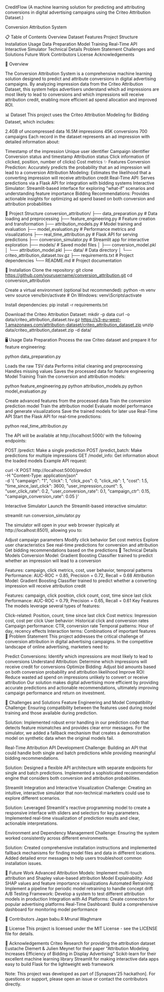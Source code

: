 CreditFlow (A machine learning solution for predicting and attributing conversions in digital advertising campaigns using the Criteo Attribution Dataset.)

Conversion Attribution System

📋 Table of Contents
Overview
Dataset
Features
Project Structure
Installation
Usage
Data Preparation
Model Training
Real-Time API
Interactive Simulator
Technical Details
Problem Statement
Challenges and Solutions
Future Work
Contributors
License
Acknowledgements

🚀 Overview

The Conversion Attribution System is a comprehensive machine learning solution designed to predict and attribute conversions in digital advertising campaigns. By analyzing impression data from the Criteo Attribution Dataset, this system helps advertisers understand which ad impressions are most likely to lead to conversions and which impressions will receive attribution credit, enabling more efficient ad spend allocation and improved ROI.

📊 Dataset
This project uses the Criteo Attribution Modeling for Bidding Dataset, which includes:

2.4GB of uncompressed data
16.5M impressions
45K conversions
700 campaigns
Each record in the dataset represents an ad impression with detailed information about:

Timestamp of the impression
Unique user identifier
Campaign identifier
Conversion status and timestamp
Attribution status
Click information (if clicked, position, number of clicks)
Cost metrics
✨ Features
Conversion Prediction: Accurately predicts the probability that an ad impression will lead to a conversion
Attribution Modeling: Estimates the likelihood that a converting impression will receive attribution credit
Real-Time API: Serves predictions via a Flask API for integration with bidding systems
Interactive Simulator: Streamlit-based interface for exploring "what-if" scenarios and understanding feature importance
Bidding Recommendations: Provides actionable insights for optimizing ad spend based on both conversion and attribution probabilities

📁 Project Structure
conversion_attribution/
├── data_preparation.py        # Data loading and preprocessing
├── feature_engineering.py     # Feature creation and transformation
├── attribution_models.py      # Model training and evaluation
├── model_evaluation.py        # Performance metrics and visualizations
├── real_time_attribution.py   # Flask API for serving predictions
├── conversion_simulator.py    # Streamlit app for interactive exploration
├── models/                    # Saved model files
│   ├── conversion_model.pkl
│   └── attribution_model.pkl
├── data/                      # Data directory
│   └── criteo_attribution_dataset.tsv.gz
├── requirements.txt           # Project dependencies
└── README.md                  # Project documentation


🔧 Installation
Clone the repository:
git clone https://github.com/yourusername/conversion_attribution.git
cd conversion_attribution



Create a virtual environment (optional but recommended):
python -m venv venv
source venv/bin/activate  # On Windows: venv\Scripts\activate


Install dependencies:
pip install -r requirements.txt


Download the Criteo Attribution Dataset:
mkdir -p data
curl -o data/criteo_attribution_dataset.tsv.gz https://s3-eu-west-1.amazonaws.com/attribution-dataset/criteo_attribution_dataset.zip
unzip data/criteo_attribution_dataset.zip -d data/


🖥️ Usage
Data Preparation
Process the raw Criteo dataset and prepare it for feature engineering:

python data_preparation.py

Loads the raw TSV data
Performs initial cleaning and preprocessing
Handles missing values
Saves the processed data for feature engineering
Model Training
Train the conversion and attribution models:

python feature_engineering.py
python attribution_models.py
python model_evaluation.py

Create advanced features from the processed data
Train the conversion prediction model
Train the attribution model
Evaluate model performance and generate visualizations
Save the trained models for later use
Real-Time API
Start the Flask API for real-time predictions:

python real_time_attribution.py

The API will be available at http://localhost:5000/ with the following endpoints:

POST /predict: Make a single prediction
POST /predict_batch: Make predictions for multiple impressions
GET /model_info: Get information about the loaded models
Example API request:

curl -X POST http://localhost:5000/predict \
  -H "Content-Type: application/json" \
  -d '{
    "campaign": "1",
    "click": 1,
    "click_pos": 0,
    "click_nb": 1,
    "cost": 1.5,
    "time_since_last_click": 3600,
    "user_impression_count": 5,
    "user_click_rate": 0.2,
    "user_conversion_rate": 0.1,
    "campaign_ctr": 0.15,
    "campaign_conversion_rate": 0.05
  }'

Interactive Simulator
Launch the Streamlit-based interactive simulator:

streamlit run conversion_simulator.py

The simulator will open in your web browser (typically at http://localhost:8501), allowing you to:

Adjust campaign parameters
Modify click behavior
Set cost metrics
Explore user characteristics
See real-time predictions for conversion and attribution
Get bidding recommendations based on the predictions
🔬 Technical Details
Models
Conversion Model: Gradient Boosting Classifier trained to predict whether an impression will lead to a conversion

Features: campaign, click metrics, cost, user behavior, temporal patterns
Performance: AUC-ROC = 0.85, Precision = 0.72, Recall = 0.68
Attribution Model: Gradient Boosting Classifier trained to predict whether a converting impression will receive attribution credit

Features: campaign, click position, click count, cost, time since last click
Performance: AUC-ROC = 0.79, Precision = 0.65, Recall = 0.61
Key Features
The models leverage several types of features:

Click-related: Position, count, time since last click
Cost metrics: Impression cost, cost per click
User behavior: Historical click and conversion rates
Campaign performance: CTR, conversion rate
Temporal patterns: Hour of day, recency effects
Interaction terms: Combinations of important features
🎯 Problem Statement
This project addresses the critical challenge of conversion attribution in digital advertising campaigns. In the competitive landscape of online advertising, marketers need to:

Predict Conversions: Identify which impressions are most likely to lead to conversions
Understand Attribution: Determine which impressions will receive credit for conversions
Optimize Bidding: Adjust bid amounts based on both conversion probability and attribution likelihood
Improve ROI: Reduce wasted ad spend on impressions unlikely to convert or receive attribution
Our solution makes digital advertising more efficient by providing accurate predictions and actionable recommendations, ultimately improving campaign performance and return on investment.

🧩 Challenges and Solutions
Feature Engineering and Model Compatibility
Challenge: Ensuring compatibility between the features used during model training and those available during prediction.

Solution: Implemented robust error handling in our prediction code that detects feature mismatches and provides clear error messages. For the simulator, we added a fallback mechanism that creates a demonstration model on synthetic data when the original models fail.

Real-Time Attribution API Development
Challenge: Building an API that could handle both single and batch predictions while providing meaningful bidding recommendations.

Solution: Designed a flexible API architecture with separate endpoints for single and batch predictions. Implemented a sophisticated recommendation engine that considers both conversion and attribution probabilities.

Streamlit Integration and Interactive Visualization
Challenge: Creating an intuitive, interactive simulator that non-technical marketers could use to explore different scenarios.

Solution: Leveraged Streamlit's reactive programming model to create a responsive interface with sliders and selectors for key parameters. Implemented real-time visualization of prediction results and clear, actionable interpretations.

Environment and Dependency Management
Challenge: Ensuring the system worked consistently across different environments.

Solution: Created comprehensive installation instructions and implemented fallback mechanisms for finding model files and data in different locations. Added detailed error messages to help users troubleshoot common installation issues.

🔮 Future Work
Advanced Attribution Models: Implement multi-touch attribution and Shapley value-based attribution
Model Explainability: Add SHAP values and feature importance visualizations
Automated Retraining: Implement a pipeline for periodic model retraining to handle concept drift
A/B Testing Framework: Develop a system to test different attribution models in production
Integration with Ad Platforms: Create connectors for popular advertising platforms
Real-Time Dashboard: Build a comprehensive dashboard for monitoring model performance

👥 Contributors
Jagan babu.R
Mrunal Waghmare

📄 License
This project is licensed under the MIT License - see the LICENSE file for details.

🙏 Acknowledgements
Criteo Research for providing the attribution dataset
Eustache Diemert & Julien Meynet for their paper "Attribution Modeling Increases Efficiency of Bidding in Display Advertising"
Scikit-learn for their excellent machine learning library
Streamlit for making interactive data apps easy to build
Flask for the lightweight web framework

Note: This project was developed as part of [Synapses'25 hackathon]. For questions or support, please open an issue or contact the contributors directly.

